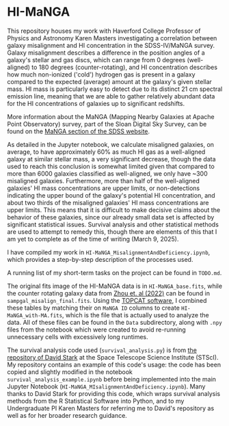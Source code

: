 # HI-MaNGA

This repository houses my work with Haverford College Professor of Physics and Astronomy Karen Masters investigating a 
correlation between galaxy misalignment and HI concentration in the SDSS-IV/MaNGA survey. Galaxy misalignment describes a difference in the position 
angles of a galaxy's stellar and gas discs, which can range from 0 degrees (well-aligned) to 180 degrees (counter-rotating), 
and HI concentration describes how much non-ionized ('cold') hydrogen gas is present in a galaxy compared to the 
expected (average) amount at the galaxy's given stellar mass. HI mass is particularly easy to detect due to its distinct
21 cm spectral emission line, meaning that we are able to gather relatively abundant data for the HI concentrations of
galaxies up to significant redshifts.

More information about the MaNGA (Mapping Nearby Galaxies at Apache Point Observatory) survey, part of the Sloan Digital
Sky Survey, can be found on the [MaNGA section of the SDSS website](https://www.sdss4.org/surveys/manga/).

As detailed in the Jupyter notebook, we calculate misaligned galaxies, on average, to have approximately 
60% as much HI gas as a well-aligned galaxy at similar stellar mass, a very significant decrease, though the data used
to reach this conclusion is somewhat limited given that compared to more than 6000 galaxies classified as well-aligned,
we only have ~300 misaligned galaxies. Furthermore, more than half of the well-aligned galaxies' HI mass concentrations
are upper limits, or non-detections indicating the upper bound of the galaxy's potential HI concentration, and about
two thirds of the misaligned galaxies' HI mass concentrations are upper limits. This means that it is difficult to
make decisive claims about the behavior of these galaxies, since our already small data set is affected by significant
statistical issues. Survival analysis and other statistical methods are used to attempt to remedy this, though there 
are elements of this that I am yet to complete as of the time of writing (March 9, 2025). 

I have compiled my work in `HI-MaNGA_MisalignmentAndDeficiency.ipynb`, which provides a step-by-step description of
the processes used.

A running list of my short-term tasks on the project can be found in `TODO.md`.

The original fits image of the HI-MaNGA data is in `HI-MaNGA_base.fits`, while the counter rotating galaxy 
data from [Zhou et. al (2022)](https://ui.adsabs.harvard.edu/abs/2022MNRAS.515.5081Z/abstract) can be found in
`sampgal_misalign_final.fits`. Using the [TOPCAT software](https://www.star.bris.ac.uk/~mbt/topcat/), I combined these
tables by matching their on `MaNGA ID` columns to create `HI-MaNGA_with-MA.fits`, which is the file that is actually 
used to analyze the data. All of these files can be found in the `Data` subdirectory, along with `.npy` files from the
notebook which were created to avoid re-running unnecessary cells with excessively long runtimes.

The survival analysis code used (`survival_analysis.py`) is from [the repository of David Stark](https://github.com/dvstark/survival) 
at the Space Telescope Science Institute (STScI). My repository contains an example of this code's usage: the code
has been copied and slightly modified in the notebook `survival_analysis_example.ipynb` before being implemented into 
the main Jupyter Notebook (`HI-MaNGA_MIsalignmentAndDeficiency.ipynb`). Many thanks to David Stark for providing this 
code, which wraps survival analysis methods from the R Statistical Software into Python, and to my Undergraduate PI 
Karen Masters for referring me to David's repository as well as for her broader research guidance.